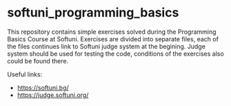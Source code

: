# softuni_programming_basics

This repository contains simple exercises solved during the Programming Basics Course at Softuni. Exercises are divided into separate files, each of the files continues link to Softuni judge system at the begining. Judge system should be used for testing the code, conditions of the exercises also could be found there.

Useful links: 
  - https://softuni.bg/
  - https://judge.softuni.org/
